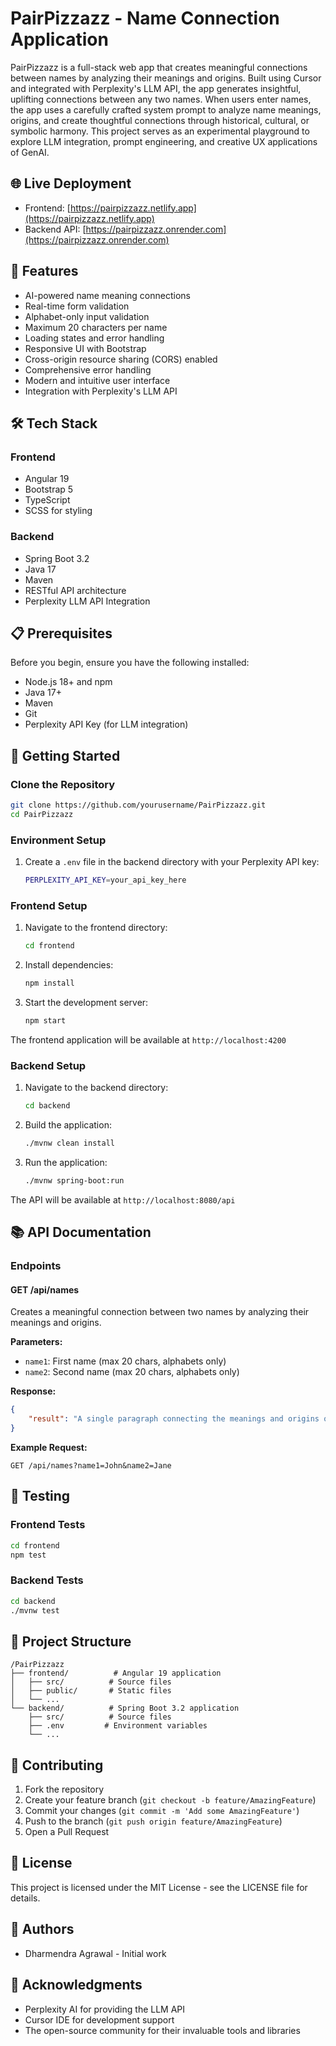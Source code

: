 # PairPizzazz - Name Connection Application

PairPizzazz is a full-stack web app that creates meaningful connections between names by analyzing their meanings and origins. Built using Cursor and integrated with Perplexity's LLM API, the app generates insightful, uplifting connections between any two names. When users enter names, the app uses a carefully crafted system prompt to analyze name meanings, origins, and create thoughtful connections through historical, cultural, or symbolic harmony. This project serves as an experimental playground to explore LLM integration, prompt engineering, and creative UX applications of GenAI.

## 🌐 Live Deployment

- Frontend: [https://pairpizzazz.netlify.app](https://pairpizzazz.netlify.app)
- Backend API: [https://pairpizzazz.onrender.com](https://pairpizzazz.onrender.com)

## 🚀 Features

- AI-powered name meaning connections
- Real-time form validation
- Alphabet-only input validation
- Maximum 20 characters per name
- Loading states and error handling
- Responsive UI with Bootstrap
- Cross-origin resource sharing (CORS) enabled
- Comprehensive error handling
- Modern and intuitive user interface
- Integration with Perplexity's LLM API

## 🛠️ Tech Stack

### Frontend
- Angular 19
- Bootstrap 5
- TypeScript
- SCSS for styling

### Backend
- Spring Boot 3.2
- Java 17
- Maven
- RESTful API architecture
- Perplexity LLM API Integration

## 📋 Prerequisites

Before you begin, ensure you have the following installed:
- Node.js 18+ and npm
- Java 17+
- Maven
- Git
- Perplexity API Key (for LLM integration)

## 🚀 Getting Started

### Clone the Repository
```bash
git clone https://github.com/yourusername/PairPizzazz.git
cd PairPizzazz
```

### Environment Setup

1. Create a `.env` file in the backend directory with your Perplexity API key:
   ```bash
   PERPLEXITY_API_KEY=your_api_key_here
   ```

### Frontend Setup

1. Navigate to the frontend directory:
   ```bash
   cd frontend
   ```

2. Install dependencies:
   ```bash
   npm install
   ```

3. Start the development server:
   ```bash
   npm start
   ```

The frontend application will be available at `http://localhost:4200`

### Backend Setup

1. Navigate to the backend directory:
   ```bash
   cd backend
   ```

2. Build the application:
   ```bash
   ./mvnw clean install
   ```

3. Run the application:
   ```bash
   ./mvnw spring-boot:run
   ```

The API will be available at `http://localhost:8080/api`

## 📚 API Documentation

### Endpoints

#### GET /api/names
Creates a meaningful connection between two names by analyzing their meanings and origins.

**Parameters:**
- `name1`: First name (max 20 chars, alphabets only)
- `name2`: Second name (max 20 chars, alphabets only)

**Response:**
```json
{
    "result": "A single paragraph connecting the meanings and origins of the two names"
}
```

**Example Request:**
```
GET /api/names?name1=John&name2=Jane
```

## 🧪 Testing

### Frontend Tests
```bash
cd frontend
npm test
```

### Backend Tests
```bash
cd backend
./mvnw test
```

## 📁 Project Structure

```
/PairPizzazz
├── frontend/          # Angular 19 application
│   ├── src/          # Source files
│   ├── public/       # Static files
│   └── ...
└── backend/          # Spring Boot 3.2 application
    ├── src/          # Source files
    ├── .env         # Environment variables
    └── ...
```

## 🤝 Contributing

1. Fork the repository
2. Create your feature branch (`git checkout -b feature/AmazingFeature`)
3. Commit your changes (`git commit -m 'Add some AmazingFeature'`)
4. Push to the branch (`git push origin feature/AmazingFeature`)
5. Open a Pull Request

## 📝 License

This project is licensed under the MIT License - see the LICENSE file for details.

## 👥 Authors

- Dharmendra Agrawal - Initial work

## 🙏 Acknowledgments

- Perplexity AI for providing the LLM API
- Cursor IDE for development support
- The open-source community for their invaluable tools and libraries
